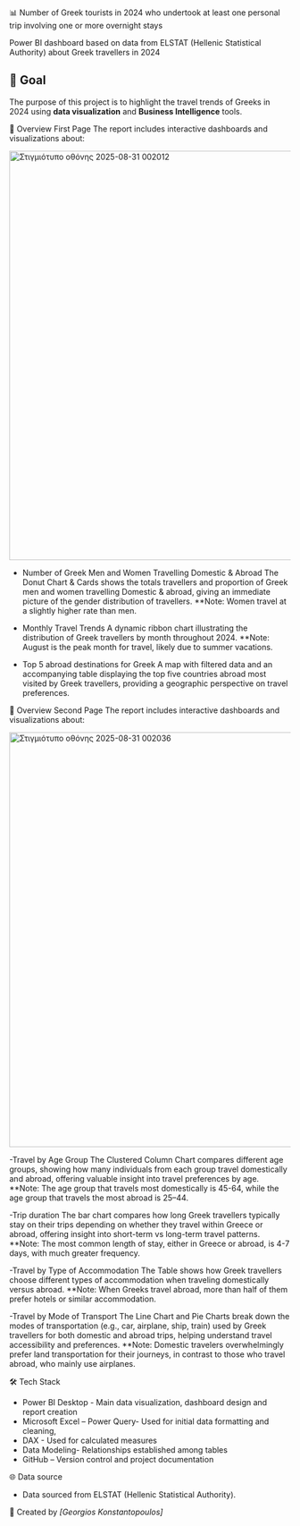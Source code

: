 📊 Number of Greek tourists in 2024 who undertook at least one personal trip involving one or more overnight stays

Power BI dashboard based on data from ELSTAT (Hellenic Statistical Authority) about Greek travellers in 2024

## 🎯 Goal
The purpose of this project is to highlight the travel trends of Greeks in 2024 using **data visualization** and **Business Intelligence** tools.  


🔎 Overview First Page
The report includes interactive dashboards and visualizations about:


<img width="1313" height="732" alt="Στιγμιότυπο οθόνης 2025-08-31 002012" src="https://github.com/user-attachments/assets/1fb281f6-e217-4f36-ad32-e501b4b5c743" />


-	Number of Greek Men and Women Travelling Domestic & Abroad
  The Donut Chart & Cards shows the totals travellers and proportion of Greek men and women travelling Domestic & abroad, giving an immediate picture of the gender distribution of travellers.
 	**Note: Women travel at a slightly higher rate than men.
 
-	Monthly Travel Trends A dynamic ribbon chart illustrating the distribution of Greek travellers by month throughout 2024.
  **Note: August is the peak month for travel, likely due to summer vacations.
 	
-	Top 5 abroad destinations for Greek
  A map with filtered data and an accompanying table displaying the top five countries abroad most visited by Greek travellers, providing a geographic perspective on travel preferences.


  

 🔎 Overview Second Page
 The report includes interactive dashboards and visualizations about:
 

 <img width="1316" height="742" alt="Στιγμιότυπο οθόνης 2025-08-31 002036" src="https://github.com/user-attachments/assets/66b2af88-4073-4ed9-a646-4d70cd670a24" />
 

 -Travel by Age Group 
 The Clustered Column Chart compares different age groups, showing how many individuals from each group travel domestically and abroad, offering valuable insight into travel preferences by age.
 **Note: The age group that travels most domestically is 45-64, while the age group that travels the most abroad is 25–44.
  
-Trip duration 
The bar chart compares how long Greek travellers typically stay on their trips depending on whether they travel within Greece or abroad, offering insight into short-term vs long-term travel patterns.
**Note: The most common length of stay, either in Greece or abroad, is 4-7 days, with much greater frequency.

-Travel by Type of Accommodation
The Table shows how Greek travellers choose different types of accommodation when traveling domestically versus abroad. 
**Note: When Greeks travel abroad, more than half of them prefer hotels or similar accommodation.

-Travel by Mode of Transport
The Line Chart and Pie Charts break down the modes of transportation (e.g., car, airplane, ship, train) used by Greek travellers for both domestic and abroad trips, helping understand travel accessibility and preferences.
**Note: Domestic travelers overwhelmingly prefer land transportation for their journeys, in contrast to those who travel abroad, who mainly use airplanes.

🛠️ Tech Stack

- Power BI Desktop - Main data visualization, dashboard design and report creation
- Microsoft Excel – Power Query- Used for initial data formatting and cleaning,
- DAX - Used for calculated measures
- Data Modeling- Relationships established among tables 
- GitHub – Version control and project documentation

🌐 Data source 
- Data sourced from ELSTAT (Hellenic Statistical Authority).

👤 Created by *[Georgios Konstantopoulos]*


















